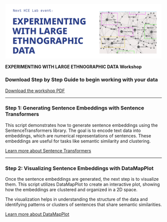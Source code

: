 ![Logo](./Images/Logo.png)

**EXPERIMENTING WITH LARGE ETHNOGRAPHIC DATA Workshop**

### Download Step by Step Guide to begin working with your data

[Download the workshop PDF](https://github.com/Human-Centered-Engineering-Lab/EXPERIMENTING-WITH-LARGE-ETHNOGRAPHIC-DATA-workshop/raw/main/Images/StepbyStep%20Prep_Workshop%2002-10_HCELab.pdf)

---

### Step 1: Generating Sentence Embeddings with Sentence Transformers

This script demonstrates how to generate sentence embeddings using the SentenceTransformers library. The goal is to encode text data into embeddings, which are numerical representations of sentences. These embeddings are useful for tasks like semantic similarity and clustering.

[Learn more about Sentence Transformers](https://sbert.net/docs/sentence_transformer/pretrained_models.html)

---

### Step 2: Visualizing Sentence Embeddings with DataMapPlot

Once the sentence embeddings are generated, the next step is to visualize them. This script utilizes DataMapPlot to create an interactive plot, showing how the embeddings are clustered and organized in a 2D space.

The visualization helps in understanding the structure of the data and identifying patterns or clusters of sentences that share semantic similarities.

[Learn more about DataMapPlot](https://datamapplot.readthedocs.io/en/latest/)
